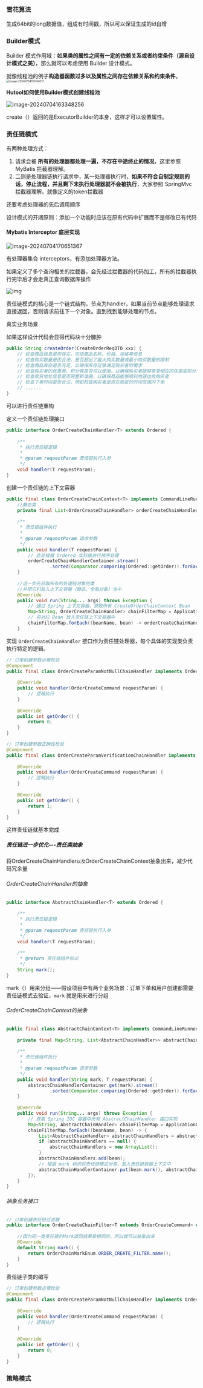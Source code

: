 ### 雪花算法

生成64bit的long数据值，组成有时间戳，所以可以保证生成的id自增

### Builder模式

Builder 模式作用域：**如果类的属性之间有一定的依赖关系或者约束条件（源自设计模式之美）**，那么就可以考虑使用 Builder 设计模式。

就像线程池的例子**构造器函数过多以及属性之间存在依赖关系和约束条件**。<img src="../../../AppData/Roaming/Typora/typora-user-images/image-20240704155514017.png" alt="image-20240704155514017" style="zoom: 50%;" />

**Hutool如何使用Builder模式创建线程池**

![image-20240704163348256](../../../AppData/Roaming/Typora/typora-user-images/image-20240704163348256.png)

create（）返回的是ExecutorBuilder的本身，这样才可以设置属性。

### 责任链模式

有两种处理方式：

1. 请求会被 **所有的处理器都处理一遍，不存在中途终止的情况**，这里参照 MyBatis 拦截器理解。
2. 二则是处理器链执行请求中，某一处理器执行时，**如果不符合自制定规则的话，停止流程，并且剩下未执行处理器就不会被执行**，大家参照 SpringMvc 拦截器理解。就像定义的token拦截器

还要考虑处理器的先后调用顺序

设计模式的开闭原则：添加一个功能时应该在原有代码中扩展而不是修改已有代码

#### Mybatis Interceptor 底层实现

![image-20240704170651367](../../../AppData/Roaming/Typora/typora-user-images/image-20240704170651367.png)

有处理器集合 interceptors，有添加处理器方法。

如果定义了多个查询相关的拦截器，会先经过拦截器的代码加工，所有的拦截器执行完毕后才会走真正查询数据库操作

![img](https://cdn.nlark.com/yuque/0/2022/png/331027/1672475031790-75313119-9dd0-4398-a7b1-12e92ee3349b.png?x-oss-process=image%2Fwatermark%2Ctype_d3F5LW1pY3JvaGVp%2Csize_43%2Ctext_5pCc77yabmFnZW9mZmVyLmNvbQ%3D%3D%2Ccolor_FFFFFF%2Cshadow_50%2Ct_80%2Cg_se%2Cx_10%2Cy_10)

责任链模式的核心是一个链式结构，节点为handler，如果当前节点能够处理请求直接返回，否则请求前往下一个对象。直到找到能够处理的节点。

真实业务场景

如果这样设计代码会显得代码块十分臃肿

~~~java
public String createOrder(CreateOrderReqDTO xxx) {
    // 检查商品信息是否存在，包括商品名称、价格、规格等信息
  	// 检查购买数量是否合法，是否超出了最大购买数量或最小购买数量的限制
    // 检查商品库存是否充足，以确保库存足够满足购买者的需求
    // 检查购买者的优惠券、积分等是否可以使用，以确保购买者能够享受相应的优惠或积分奖励
    // 检查收货地址信息是否完整和准确，以确保商品能够顺利地送达给购买者
    // 检查下单时间是否合法，例如检查购买者是否在限定的时间范围内下单
    // ......
}
~~~

可以进行责任链重构

定义一个责任链处理接口

~~~java
public interface OrderCreateChainHandler<T> extends Ordered {
    
    /**
     * 执行责任链逻辑
     *
     * @param requestParam 责任链执行入参
     */
    void handler(T requestParam);
}
~~~

创建一个责任链的上下文容器

~~~java
public final class OrderCreateChainContext<T> implements CommandLineRunner {
    //静态类
    private final List<OrderCreateChainHandler> orderCreateChainHandlerContainer = new ArrayList();
    
    /**
     * 责任链组件执行
     *
     * @param requestParam 请求参数
     */
    public void handler(T requestParam) {
        // 此处根据 Ordered 实际值进行排序处理
        orderCreateChainHandlerContainer.stream()
                .sorted(Comparator.comparing(Ordered::getOrder)).forEach(each -> each.handler(requestParam));
    }
    
    //这一步先获取所有的处理链对象的类
    //并把它们放入上下文容器（静态，全局对象）当中
    @Override
    public void run(String... args) throws Exception {
      	// 通过 Spring 上下文容器，获取所有 CreateOrderChainContext Bean
        Map<String, OrderCreateChainHandler> chainFilterMap = ApplicationContextHolder.getBeansOfType(OrderCreateChainHandler.class);
      	// 将对应 Bean 放入责任链上下文容器中
        chainFilterMap.forEach((beanName, bean) -> orderCreateChainHandlerContainer.add(bean););
    }
~~~

实现 `OrderCreateChainHandler` 接口作为责任链处理器，每个具体的实现类负责执行特定的逻辑。

~~~java
// 订单创建参数必填检验
@Component
public final class OrderCreateParamNotNullChainHandler implements OrderCreateChainHandler<OrderCreateCommand> {
    
    @Override
    public void handler(OrderCreateCommand requestParam) {
	    // 逻辑执行
    }
    
    @Override
    public int getOrder() {
        return 0;
    }
}

// 订单创建参数正确性检验
@Component
public final class OrderCreateParamVerificationChainHandler implements OrderCreateChainHandler<OrderCreateCommand> {
    
    @Override
    public void handler(OrderCreateCommand requestParam) {
	    // 逻辑执行
    }
    
    @Override
    public int getOrder() {
        return 1;
    }
}
~~~

这样责任链就基本完成

##### 责任链进一步优化---责任类抽象

将OrderCreateChainHandler` 以及 `OrderCreateChainContext抽象出来，减少代码冗余量

###### OrderCreateChainHandler的抽象

~~~java
public interface AbstractChainHandler<T> extends Ordered {
    
    /**
     * 执行责任链逻辑
     *
     * @param requestParam 责任链执行入参
     */
    void handler(T requestParam);
    
    /**
     * @return 责任链组件标识
     */
    String mark();
}
~~~



mark（）用来分组——假设项目中有两个业务场景：订单下单和用户创建都需要责任链模式去验证，`mark` 就是用来进行分组

###### OrderCreateChainContext的抽象

~~~java
public final class AbstractChainContext<T> implements CommandLineRunner {
    
    private final Map<String, List<AbstractChainHandler>> abstractChainHandlerContainer = Maps.newHashMap();
    
    /**
     * 责任链组件执行
     *
     * @param requestParam 请求参数
     */
    public void handler(String mark, T requestParam) {
        abstractChainHandlerContainer.get(mark).stream()
                .sorted(Comparator.comparing(Ordered::getOrder)).forEach(each -> each.handler(requestParam));
    }
    
    @Override
    public void run(String... args) throws Exception {
        // 获取 Spring IOC 容器中所有 AbstractChainHandler 接口实现
        Map<String, AbstractChainHandler> chainFilterMap = ApplicationContextHolder.getBeansOfType(AbstractChainHandler.class);
        chainFilterMap.forEach((beanName, bean) -> {
            List<AbstractChainHandler> abstractChainHandlers = abstractChainHandlerContainer.get(bean.mark());
            if (abstractChainHandlers == null) {
                abstractChainHandlers = new ArrayList();
            }
            abstractChainHandlers.add(bean);
            // 根据 mark 标识将责任链模式分类，放入责任链容器上下文中
            abstractChainHandlerContainer.put(bean.mark(), abstractChainHandlers);
        });
    }
}
~~~

###### 抽象业务接口

~~~java
// 订单创建责任链过滤器
public interface OrderCreateChainFilter<T extends OrderCreateCommand> extends AbstractChainHandler<OrderCreateCommand> {
    
    //因为同一类责任链的Mark返回结果是相同的，所以就可以抽象出来
    @Override
    default String mark() {
        return OrderChainMarkEnum.ORDER_CREATE_FILTER.name();
    }
}
~~~

责任链子类的编写

~~~java
// 订单创建参数必填检验
@Component
public final class OrderCreateParamNotNullChainHandler implements OrderCreateChainFilter<OrderCreateCommand> {
    
    @Override
    public void handler(OrderCreateCommand requestParam) {
    	// 逻辑执行
    }
    
    @Override
    public int getOrder() {
        return 0;
    }
}
~~~

### 策略模式

